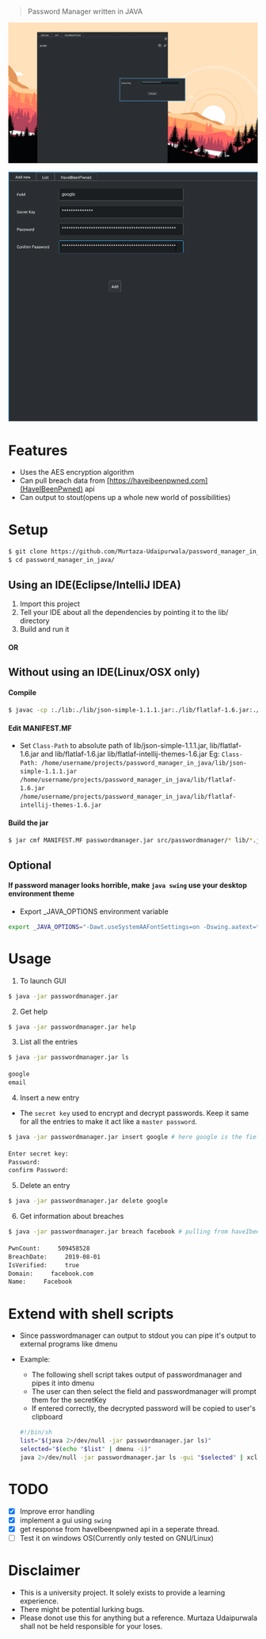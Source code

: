 > Password Manager written in JAVA

![password manager](assets/2.png)

![password manager](assets/1.png)

# Features
- Uses the AES encryption algorithm
- Can pull breach data from [https://haveibeenpwned.com](HaveIBeenPwned) api
- Can output to stout(opens up a whole new world of possibilities)

# Setup
```bash
$ git clone https://github.com/Murtaza-Udaipurwala/password_manager_in_java
$ cd password_manager_in_java/
```

## Using an IDE(Eclipse/IntelliJ IDEA)
1. Import this project
2. Tell your IDE about all the dependencies by pointing it to the lib/ directory
3. Build and run it

#### OR

## Without using an IDE(Linux/OSX only)
#### Compile
```bash
$ javac -cp :./lib:./lib/json-simple-1.1.1.jar:./lib/flatlaf-1.6.jar:./lib/flatlaf-intellij-themes-1.6.jar src/passwordmanager/Main.java src/passwordmanager/gui/*.java
```

#### Edit MANIFEST.MF
- Set `Class-Path` to absolute path of lib/json-simple-1.1.1.jar, lib/flatlaf-1.6.jar and lib/flatlaf-1.6.jar lib/flatlaf-intellij-themes-1.6.jar
Eg: `Class-Path: /home/username/projects/password_manager_in_java/lib/json-simple-1.1.1.jar /home/username/projects/password_manager_in_java/lib/flatlaf-1.6.jar /home/username/projects/password_manager_in_java/lib/flatlaf-intellij-themes-1.6.jar`

#### Build the jar
```bash
$ jar cmf MANIFEST.MF passwordmanager.jar src/passwordmanager/* lib/*.jar
```

## Optional
#### If password manager looks horrible, make `java swing` use your desktop environment theme
- Export _JAVA_OPTIONS environment variable
```bash
export _JAVA_OPTIONS="-Dawt.useSystemAAFontSettings=on -Dswing.aatext=true -Dswing.defaultlaf=com.sun.java.swing.plaf.gtk.GTKLookAndFeel -Dswing.crossplatformlaf=com.sun.java.swing.plaf.gtk.GTKLookAndFeel ${_JAVA_OPTIONS}"
```

# Usage
1. To launch GUI
```bash
$ java -jar passwordmanager.jar
```

2. Get help
```bash
$ java -jar passwordmanager.jar help
```

3. List all the entries
```bash
$ java -jar passwordmanager.jar ls

google
email
```

4. Insert a new entry
- The `secret key` used to encrypt and decrypt passwords. Keep it same for all the entries to make it act like a `master password`.
```bash
$ java -jar passwordmanager.jar insert google # here google is the field name

Enter secret key:
Password:
confirm Password:
```

5. Delete an entry
```bash
$ java -jar passwordmanager.jar delete google
```

6. Get information about breaches
```bash
$ java -jar passwordmanager.jar breach facebook # pulling from haveIbeenpwned api

PwnCount:     509458528
BreachDate:     2019-08-01
IsVerified:     true
Domain:     facebook.com
Name:     Facebook
```

# Extend with shell scripts
- Since passwordmanager can output to stdout you can pipe it's output to external programs like dmenu

- Example:
    * The following shell script takes output of passwordmanager and pipes it into dmenu
    * The user can then select the field and passwordmanager will prompt them for the secretKey
    * If entered correctly, the decrypted password will be copied to user's clipboard
    ```bash
    #!/bin/sh
    list="$(java 2>/dev/null -jar passwordmanager.jar ls)"
    selected="$(echo "$list" | dmenu -i)"
    java 2>/dev/null -jar passwordmanager.jar ls -gui "$selected" | xclip -selection clipboard
    ```

# TODO
- [x] Improve error handling
- [x] implement a gui using `swing`
- [x] get response from haveIbeenpwned api in a seperate thread.
- [ ] Test it on windows OS(Currently only tested on GNU/Linux)

# Disclaimer
- This is a university project. It solely exists to provide a learning experience.
- There might be potential lurking bugs.
- Please donot use this for anything but a reference. Murtaza Udaipurwala shall not be held responsible for your loses.
